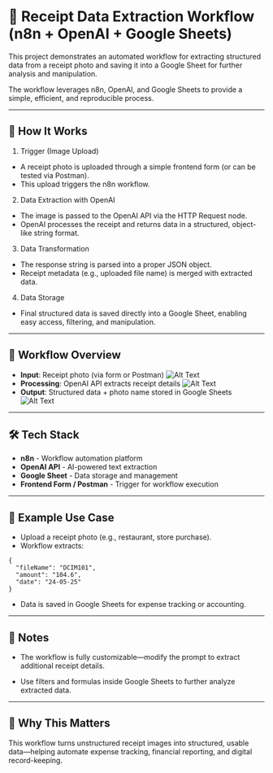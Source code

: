 
# 🧾 Receipt Data Extraction Workflow (n8n + OpenAI + Google Sheets)

This project demonstrates an automated workflow for extracting structured data from a receipt photo and saving it into a Google Sheet for further analysis and manipulation.

The workflow leverages n8n, OpenAI, and Google Sheets to provide a simple, efficient, and reproducible process.

---

## 🚀 How It Works

1. Trigger (Image Upload)
- A receipt photo is uploaded through a simple frontend form (or can be tested via Postman).
- This upload triggers the n8n workflow.
2. Data Extraction with OpenAI
- The image is passed to the OpenAI API via the HTTP Request node.
- OpenAI processes the receipt and returns data in a structured, object-like string format.
3. Data Transformation
- The response string is parsed into a proper JSON object.
- Receipt metadata (e.g., uploaded file name) is merged with extracted data.
4. Data Storage
- Final structured data is saved directly into a Google Sheet, enabling easy access, filtering, and manipulation.

---

## 🔄 Workflow Overview

- **Input**: Receipt photo (via form or Postman)
![Alt Text](https://media2.giphy.com/media/v1.Y2lkPTc5MGI3NjExamtuczk3bHp2cTg0cGIzN3U1bHBrMGdyNXBlMHU0b3cyYmh4d3psMCZlcD12MV9pbnRlcm5hbF9naWZfYnlfaWQmY3Q9Zw/5ZESByWV9MMz7nvpUC/giphy.gif)
- **Processing**: OpenAI API extracts receipt details
![Alt Text](https://media2.giphy.com/media/v1.Y2lkPTc5MGI3NjExeW43Z3h1MHI0djN5bXdxbGo2MTRmcXB6cnppbGwzZzRueGE4MXBnMCZlcD12MV9pbnRlcm5hbF9naWZfYnlfaWQmY3Q9Zw/iVg4h9gkt2Xu9AsygT/giphy.gif)
- **Output**: Structured data + photo name stored in Google Sheets
![Alt Text](https://media4.giphy.com/media/v1.Y2lkPTc5MGI3NjExMDdrOTY3NnUxeW9kaHY4ZWI3eHI3ZWp4OXpnc2J4N3RnMjF0M21zaiZlcD12MV9pbnRlcm5hbF9naWZfYnlfaWQmY3Q9Zw/3ZAGD0kxybd1zvj3tD/giphy.gif)



---

## 🛠️ Tech Stack

- **n8n** - Workflow automation platform
- **OpenAI API** - AI-powered text extraction
- **Google Sheet** - Data storage and management
- **Frontend Form / Postman** - Trigger for workflow execution

---

## 📸 Example Use Case

- Upload a receipt photo (e.g., restaurant, store purchase).
- Workflow extracts:

```
{
  "fileName": "DCIM101",
  "amount": "104.6",
  "date": "24-05-25"
}
```

- Data is saved in Google Sheets for expense tracking or accounting.

---

## 📖 Notes

- The workflow is fully customizable—modify the prompt to extract additional receipt details.

- Use filters and formulas inside Google Sheets to further analyze extracted data.

--- 

## 🌟 Why This Matters

This workflow turns unstructured receipt images into structured, usable data—helping automate expense tracking, financial reporting, and digital record-keeping.